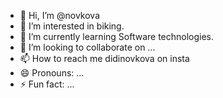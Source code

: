 - 👋 Hi, I’m @novkova
- 👀 I’m interested in biking.
- 🌱 I’m currently learning Software technologies. 
- 💞️ I’m looking to collaborate on ...
- 📫 How to reach me didinovkova on insta
- 😄 Pronouns: ...
- ⚡ Fun fact: ...

<!---
novkova/novkova is a ✨ special ✨ repository because its `README.md` (this file) appears on your GitHub profile.
You can click the Preview link to take a look at your changes.
--->
